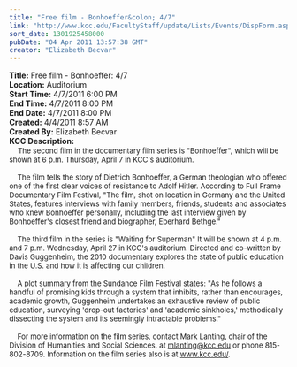 ```yaml
---
title: "Free film - Bonhoeffer&colon; 4/7"
link: "http://www.kcc.edu/FacultyStaff/update/Lists/Events/DispForm.aspx?ID=72"
sort_date: 1301925458000
pubDate: "04 Apr 2011 13:57:38 GMT"
creator: "Elizabeth Becvar"
---
```


<div><b>Title:</b> Free film - Bonhoeffer: 4/7</div>
<div><b>Location:</b> Auditorium</div>
<div><b>Start Time:</b> 4/7/2011 6:00 PM</div>
<div><b>End Time:</b> 4/7/2011 8:00 PM</div>
<div><b>End Date:</b> 4/7/2011 8:00 PM</div>
<div><b>Created:</b> 4/4/2011 8:57 AM</div>
<div><b>Created By:</b> Elizabeth Becvar</div>
<div><b>KCC Description:</b> <div class="ExternalClass40D8B3EA965A404EA9BAF7C03575B692"><div>   <font size="2"> The second film in the documentary film series is &quot;Bonhoeffer&quot;, which will be shown at 6 p.m. Thursday, April 7 in KCC's auditorium.</font></div><font size="2">
<div><br />    The film tells the story of Dietrich Bonhoeffer, a German theologian who offered one of the first clear voices of resistance to Adolf Hitler. According to Full Frame Documentary Film Festival, &quot;The film, shot on location in Germany and the United States, features interviews with family members, friends, students and associates who knew Bonhoeffer personally, including the last interview given by Bonhoeffer's closest friend and biographer, Eberhard Bethge.&quot;</div>
<div><br />    The third film in the series is &quot;Waiting for Superman&quot; It will be shown at 4 p.m. and 7 p.m. Wednesday, April 27 in KCC's auditorium. Directed and co-written by Davis Guggenheim, the 2010 documentary explores the state of public education in the U.S. and how it is affecting our children. </div>
<div><br />    A plot summary from the Sundance Film Festival states: &quot;As he follows a handful of promising kids through a system that inhibits, rather than encourages, academic growth, Guggenheim undertakes an exhaustive review of public education, surveying 'drop-out factories' and 'academic sinkholes,' methodically dissecting the system and its seemingly intractable problems.&quot;</div>
<div><br />    For more information on the film series, contact Mark Lanting, chair of the Division of Humanities and Social Sciences, at </font><a href="mailto:mlanting@kcc.edu"><font size="2">mlanting@kcc.edu</font></a><font size="2"> or phone 815-802-8709. Information on the film series also is at </font><a href="/"><font size="2">www.kcc.edu/</font></a><font size="2">.</font></div>
<div><font size="2"></font> </div>
<div><font size="2"></font> </div>
<div><font size="2"></font> </div></div></div>
